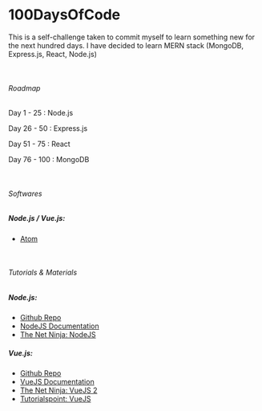 # 100DaysOfCode

<p>This is a self-challenge taken to commit myself to learn something new for the next hundred days.
I have decided to learn MERN stack (MongoDB, Express.js, React, Node.js)</p>
<br/>

###### Roadmap

  <p>Day 1  - 25  : Node.js </p> 
  <p>Day 26 - 50  : Express.js </p> 
  <p>Day 51 - 75  : React </p> 
  <p>Day 76 - 100 : MongoDB </p> 

<br/>

###### Softwares

##### Node.js / Vue.js:

* <a href="https://atom.io/">Atom</a>

<br/>

###### Tutorials & Materials

##### Node.js:

 * <a href="https://github.com/iamshaunjp/node-js-playlist">Github Repo</a>
 * <a href="https://nodejs.org/api/">NodeJS Documentation</a>
 * <a href="https://www.youtube.com/watch?v=w-7RQ46RgxU&list=PL4cUxeGkcC9gcy9lrvMJ75z9maRw4byYp">The Net Ninja: NodeJS</a>
 

##### Vue.js:

 * <a href="https://github.com/iamshaunjp/vuejs-playlist">Github Repo</a>
 * <a href="https://v3.vuejs.org/guide/introduction.html">VueJS Documentation</a>
 * <a href="https://www.youtube.com/watch?v=5LYrN_cAJoA&list=PL4cUxeGkcC9gQcYgjhBoeQH7wiAyZNrYa&index=1&frags=pl%2Cwn">The Net Ninja: VueJS 2</a>
 * <a href="https://www.tutorialspoint.com/vuejs/index.htm">Tutorialspoint: VueJS</a>
